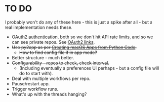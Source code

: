 # TO DO

I probably won't do any of these here - this is just a spike after all - but a real implementation needs these.

* [OAuth2 authentication](https://docs.github.com/en/developers/apps/authorizing-oauth-apps#device-flow), both so we don't hit API rate limits, and so we can see private repos. See [OAuth2 links](https://pinboard.in/u:brunns/t:oauth2).
* ~~Use py2app as per [Creating macOS Apps from Python Code](https://camillovisini.com/article/create-macos-menu-bar-app-pomodoro/#creating-macos-apps-from-python-code).~~
    * ~~How to find config file if in app mode?~~
* Better structure - much better.
* ~~Configurability - repos to check, check interval.~~
    * (Including eventually a preferences UI perhaps - but a config file will do to start with).
* Deal with multiple workflows per repo.
* Pause/restart app.
* Trigger workflow runs.
* What's up with the threads hanging?